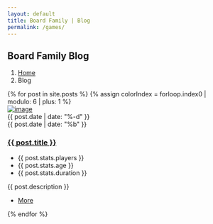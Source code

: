 ```yaml
---
layout: default
title: Board Family | Blog
permalink: /games/
---
```

<!-- PAGE TITLE SECTION-->
<section class="pageTitleSection">
  <div class="container">
    <div class="pageTitleInfo">
      <h2>Board Family Blog</h2>
      <ol class="breadcrumb">
        <li><a href="/">Home</a></li>
        <li class="active">Blog</li>
      </ol>
    </div>
  </div>
</section>
<section class="mainContent full-width clearfix coursesSection">
  <div class="container">
    <div class="row">
      {% for post in site.posts %}
      {% assign colorIndex = forloop.index0 | modulo: 6 | plus: 1 %}
      <div class="col-sm-4 col-xs-12 block">
        <div class="thumbnail thumbnailContent">
          <a href="single-blog-left-sidebar.html"><img src="http://via.placeholder.com/270x230" alt="image" class="img-responsive"></a>
          <div class="sticker-round bg-color-{{colorIndex}}">{{ post.date | date: "%-d" }} <br>{{ post.date | date: "%b" }}</div>
          <div class="caption border-color-{{colorIndex}}">
            <h3><a href="single-blog-left-sidebar.html" class="color-{{colorIndex}}">{{ post.title }}</a></h3>
            <ul class="list-inline">
              <li><i class="fa fa-users" aria-hidden="true"></i> {{ post.stats.players }}</li>
              <li><i class="fa fa-child" aria-hidden="true"></i> {{ post.stats.age }}</li>
              <li><i class="fa fa-clock" aria-hidden="true"></i> {{ post.stats.duration }}</li>
            </ul>
            <p>{{ post.description }}</p>
            <ul class="list-inline btn-yellow">
              <li><a href="single-blog-left-sidebar.html" class="btn btn-link"><i class="fa fa-angle-double-right" aria-hidden="true"></i> More</a></li>
            </ul>
          </div>
        </div>
      </div>
      {% endfor %}
    </div>
  </div>
</section>